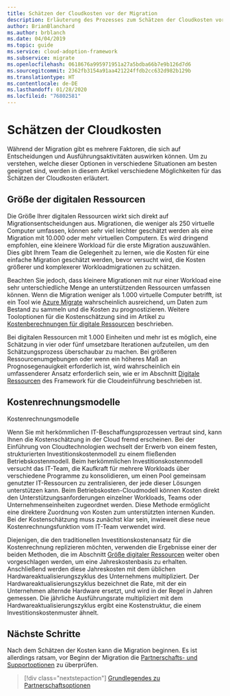 ```yaml
---
title: Schätzen der Cloudkosten vor der Migration
description: Erläuterung des Prozesses zum Schätzen der Cloudkosten vor der Migration.
author: BrianBlanchard
ms.author: brblanch
ms.date: 04/04/2019
ms.topic: guide
ms.service: cloud-adoption-framework
ms.subservice: migrate
ms.openlocfilehash: 0618676a995971951a27a5bdba66b7e9b126d7d6
ms.sourcegitcommit: 2362fb3154a91aa421224ffdb2cc632d982b129b
ms.translationtype: HT
ms.contentlocale: de-DE
ms.lasthandoff: 01/28/2020
ms.locfileid: "76802581"
---
```

# <a name="estimate-cloud-costs"></a>Schätzen der Cloudkosten

Während der Migration gibt es mehrere Faktoren, die sich auf Entscheidungen und Ausführungsaktivitäten auswirken können. Um zu verstehen, welche dieser Optionen in verschiedene Situationen am besten geeignet sind, werden in diesem Artikel verschiedene Möglichkeiten für das Schätzen der Cloudkosten erläutert.

## <a name="digital-estate-size"></a>Größe der digitalen Ressourcen

Die Größe Ihrer digitalen Ressourcen wirkt sich direkt auf Migrationsentscheidungen aus. Migrationen, die weniger als 250 virtuelle Computer umfassen, können sehr viel leichter geschätzt werden als eine Migration mit 10.000 oder mehr virtuellen Computern. Es wird dringend empfohlen, eine kleinere Workload für die erste Migration auszuwählen. Dies gibt Ihrem Team die Gelegenheit zu lernen, wie die Kosten für eine einfache Migration geschätzt werden, bevor versucht wird, die Kosten größerer und komplexerer Workloadmigrationen zu schätzen.

Beachten Sie jedoch, dass kleinere Migrationen mit nur einer Workload eine sehr unterschiedliche Menge an unterstützenden Ressourcen umfassen können. Wenn die Migration weniger als 1.000 virtuelle Computer betrifft, ist ein Tool wie [Azure Migrate](https://docs.microsoft.com/azure/migrate/migrate-overview) wahrscheinlich ausreichend, um Daten zum Bestand zu sammeln und die Kosten zu prognostizieren. Weitere Tooloptionen für die Kostenschätzung sind im Artikel zu [Kostenberechnungen für digitale Ressourcen](../../../digital-estate/calculate.md) beschrieben.

Bei digitalen Ressourcen mit 1.000 Einheiten und mehr ist es möglich, eine Schätzung in vier oder fünf umsetzbare Iterationen aufzuteilen, um den Schätzungsprozess überschaubar zu machen. Bei größeren Ressourcenumgebungen oder wenn ein höheres Maß an Prognosegenauigkeit erforderlich ist, wird wahrscheinlich ein umfassenderer Ansatz erforderlich sein, wie er im Abschnitt [Digitale Ressourcen](../../../digital-estate/index.md) des Framework für die Cloudeinführung beschrieben ist.

## <a name="accounting-models"></a>Kostenrechnungsmodelle

Kostenrechnungsmodelle

Wenn Sie mit herkömmlichen IT-Beschaffungsprozessen vertraut sind, kann Ihnen die Kostenschätzung in der Cloud fremd erscheinen. Bei der Einführung von Cloudtechnologien wechselt der Erwerb von einem festen, strukturierten Investitionskostenmodell zu einem fließenden Betriebskostenmodell. Beim herkömmlichen Investitionskostenmodell versucht das IT-Team, die Kaufkraft für mehrere Workloads über verschiedene Programme zu konsolidieren, um einen Pool gemeinsam genutzter IT-Ressourcen zu zentralisieren, der jede dieser Lösungen unterstützen kann. Beim Betriebskosten-Cloudmodell können Kosten direkt den Unterstützungsanforderungen einzelner Workloads, Teams oder Unternehmenseinheiten zugeordnet werden. Diese Methode ermöglicht eine direktere Zuordnung von Kosten zum unterstützten internen Kunden. Bei der Kostenschätzung muss zunächst klar sein, inwieweit diese neue Kostenrechnungsfunktion vom IT-Team verwendet wird.

Diejenigen, die den traditionellen Investitionskostenansatz für die Kostenrechnung replizieren möchten, verwenden die Ergebnisse einer der beiden Methoden, die im Abschnitt [Größe digitaler Ressourcen](#digital-estate-size) weiter oben vorgeschlagen werden, um eine Jahreskostenbasis zu erhalten. Anschließend werden diese Jahreskosten mit dem üblichen Hardwareaktualisierungszyklus des Unternehmens multipliziert. Der Hardwareaktualisierungszyklus bezeichnet die Rate, mit der ein Unternehmen alternde Hardware ersetzt, und wird in der Regel in Jahren gemessen. Die jährliche Ausführungsrate multipliziert mit dem Hardwareaktualisierungszyklus ergibt eine Kostenstruktur, die einem Investitionskostenmuster ähnelt.

## <a name="next-steps"></a>Nächste Schritte

Nach dem Schätzen der Kosten kann die Migration beginnen. Es ist allerdings ratsam, vor Beginn der Migration die [Partnerschafts- und Supportoptionen](./partnership-options.md) zu überprüfen.

> [!div class="nextstepaction"]
> [Grundlegendes zu Partnerschaftsoptionen](./partnership-options.md)
